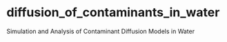 # diffusion_of_contaminants_in_water
Simulation and Analysis of Contaminant Diffusion Models in Water
